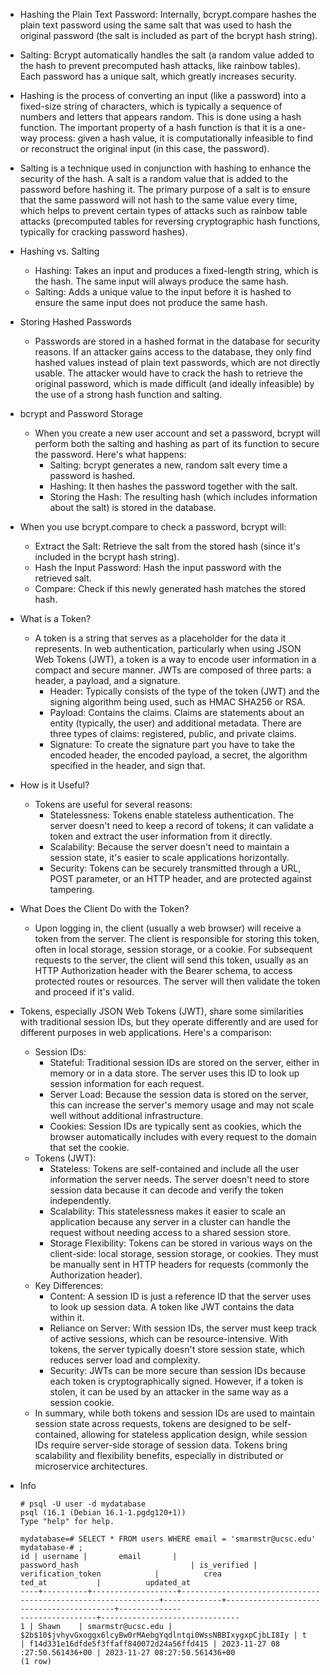 - Hashing the Plain Text Password: Internally, bcrypt.compare hashes the plain text password using the same salt that was used to hash the original password (the salt is included as part of the bcrypt hash string).
- Salting: Bcrypt automatically handles the salt (a random value added to the hash to prevent precomputed hash attacks, like rainbow tables). Each password has a unique salt, which greatly increases security.
- Hashing is the process of converting an input (like a password) into a fixed-size string of characters, which is typically a sequence of numbers and letters that appears random. This is done using a hash function. The important property of a hash function is that it is a one-way process: given a hash value, it is computationally infeasible to find or reconstruct the original input (in this case, the password).
- Salting is a technique used in conjunction with hashing to enhance the security of the hash. A salt is a random value that is added to the password before hashing it. The primary purpose of a salt is to ensure that the same password will not hash to the same value every time, which helps to prevent certain types of attacks such as rainbow table attacks (precomputed tables for reversing cryptographic hash functions, typically for cracking password hashes).
- Hashing vs. Salting
    - Hashing: Takes an input and produces a fixed-length string, which is the hash. The same input will always produce the same hash.
    - Salting: Adds a unique value to the input before it is hashed to ensure the same input does not produce the same hash.
- Storing Hashed Passwords
    - Passwords are stored in a hashed format in the database for security reasons. If an attacker gains access to the database, they only find hashed values instead of plain text passwords, which are not directly usable. The attacker would have to crack the hash to retrieve the original password, which is made difficult (and ideally infeasible) by the use of a strong hash function and salting.
- bcrypt and Password Storage
  - When you create a new user account and set a password, bcrypt will perform both the salting and hashing as part of its function to secure the password. Here's what happens:
    - Salting: bcrypt generates a new, random salt every time a password is hashed.
    - Hashing: It then hashes the password together with the salt.
    - Storing the Hash: The resulting hash (which includes information about the salt) is stored in the database.
- When you use bcrypt.compare to check a password, bcrypt will:
    - Extract the Salt: Retrieve the salt from the stored hash (since it's included in the bcrypt hash string).
    - Hash the Input Password: Hash the input password with the retrieved salt.
    - Compare: Check if this newly generated hash matches the stored hash.
- What is a Token?
    - A token is a string that serves as a placeholder for the data it represents. In web authentication, particularly when using JSON Web Tokens (JWT), a token is a way to encode user information in a compact and secure manner. JWTs are composed of three parts: a header, a payload, and a signature.
        - Header: Typically consists of the type of the token (JWT) and the signing algorithm being used, such as HMAC SHA256 or RSA.
        - Payload: Contains the claims. Claims are statements about an entity (typically, the user) and additional metadata. There are three types of claims: registered, public, and private claims.
        - Signature: To create the signature part you have to take the encoded header, the encoded payload, a secret, the algorithm specified in the header, and sign that.
- How is it Useful?
    - Tokens are useful for several reasons:
        - Statelessness: Tokens enable stateless authentication. The server doesn't need to keep a record of tokens; it can validate a token and extract the user information from it directly.
        - Scalability: Because the server doesn't need to maintain a session state, it's easier to scale applications horizontally.
        - Security: Tokens can be securely transmitted through a URL, POST parameter, or an HTTP header, and are protected against tampering.
- What Does the Client Do with the Token?
  - Upon logging in, the client (usually a web browser) will receive a token from the server. The client is responsible for storing this token, often in local storage, session storage, or a cookie. For subsequent requests to the server, the client will send this token, usually as an HTTP Authorization header with the Bearer schema, to access protected routes or resources. The server will then validate the token and proceed if it's valid.


- Tokens, especially JSON Web Tokens (JWT), share some similarities with traditional session IDs, but they operate differently and are used for different purposes in web applications. Here's a comparison:
    - Session IDs:
        - Stateful: Traditional session IDs are stored on the server, either in memory or in a data store. The server uses this ID to look up session information for each request.
        - Server Load: Because the session data is stored on the server, this can increase the server's memory usage and may not scale well without additional infrastructure.
        - Cookies: Session IDs are typically sent as cookies, which the browser automatically includes with every request to the domain that set the cookie.
    - Tokens (JWT):
        - Stateless: Tokens are self-contained and include all the user information the server needs. The server doesn't need to store session data because it can decode and verify the token independently.
        - Scalability: This statelessness makes it easier to scale an application because any server in a cluster can handle the request without needing access to a shared session store.
        - Storage Flexibility: Tokens can be stored in various ways on the client-side: local storage, session storage, or cookies. They must be manually sent in HTTP headers for requests (commonly the Authorization header).
    - Key Differences:
        - Content: A session ID is just a reference ID that the server uses to look up session data. A token like JWT contains the data within it.
        - Reliance on Server: With session IDs, the server must keep track of active sessions, which can be resource-intensive. With tokens, the server typically doesn't store session state, which reduces server load and complexity.
        - Security: JWTs can be more secure than session IDs because each token is cryptographically signed. However, if a token is stolen, it can be used by an attacker in the same way as a session cookie.
    - In summary, while both tokens and session IDs are used to maintain session state across requests, tokens are designed to be self-contained, allowing for stateless application design, while session IDs require server-side storage of session data. Tokens bring scalability and flexibility benefits, especially in distributed or microservice architectures.
- Info
    ```Console
    # psql -U user -d mydatabase
    psql (16.1 (Debian 16.1-1.pgdg120+1))
    Type "help" for help.

    mydatabase=# SELECT * FROM users WHERE email = 'smarmstr@ucsc.edu'
    mydatabase-# ;
    id | username |       email       |                        password_hash                         | is_verified |            verification_token            |          crea
    ted_at           |          updated_at           
    ----+----------+-------------------+--------------------------------------------------------------+-------------+------------------------------------------+--------------
    -----------------+-------------------------------
    1 | Shawn    | smarmstr@ucsc.edu | $2b$10$jvhyvGxoggx6lcyBw0rMAebgYqdlntqi0WssNBBIxygxpCjbLI8Iy | t           | f14d331e16dfde5f3ffaff840072d24a56ffd415 | 2023-11-27 08
    :27:50.561436+00 | 2023-11-27 08:27:50.561436+00
    (1 row)
    ```